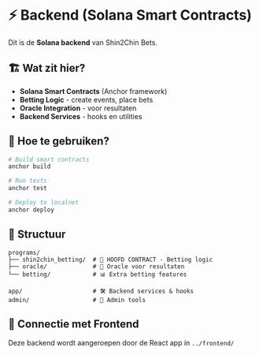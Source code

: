 # ⚡ Backend (Solana Smart Contracts)

Dit is de **Solana backend** van Shin2Chin Bets.

## 🏗️ Wat zit hier?

- **Solana Smart Contracts** (Anchor framework)
- **Betting Logic** - create events, place bets
- **Oracle Integration** - voor resultaten
- **Backend Services** - hooks en utilities

## 🚀 Hoe te gebruiken?

```bash
# Build smart contracts
anchor build

# Run tests
anchor test

# Deploy to localnet
anchor deploy
```

## 📁 Structuur

```
programs/
├── shin2chin_betting/  # 🎯 HOOFD CONTRACT - Betting logic
├── oracle/             # 🔮 Oracle voor resultaten
└── betting/            # 📊 Extra betting features

app/                    # 🛠️ Backend services & hooks
admin/                  # 🔧 Admin tools
```

## 🔗 Connectie met Frontend

Deze backend wordt aangeroepen door de React app in `../frontend/`
